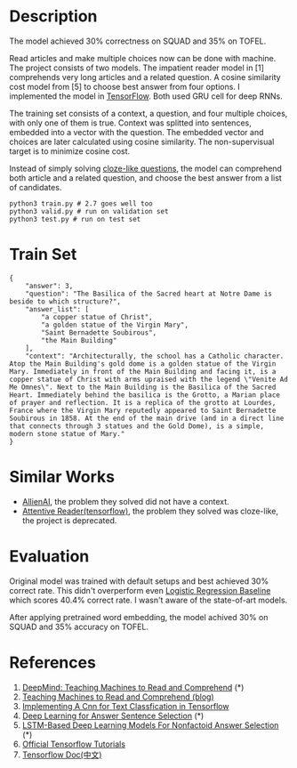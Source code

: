 # Description

The model achieved 30% correctness on SQUAD and 35% on TOFEL.

Read articles and make multiple choices now can be done with machine. The project consists of two models. The impatient reader model in [1] comprehends very long articles and a related question. A cosine similarity cost model from [5] to choose best answer from four options. I implemented the model in [TensorFlow](https://github.com/tensorflow/tensorflow). Both used GRU cell for deep RNNs.

The training set consists of a context, a question, and four multiple choices, with only one of them is true. Context was splitted into sentences, embedded into a vector with the question. The embedded vector and choices are later calculated using cosine similarity. The non-supervisual target is to minimize cosine cost.

Instead of simply solving [cloze-like questions](https://en.wikipedia.org/wiki/Cloze_test), the model can comprehend both article and a related question, and choose the best answer from a list of candidates.

```shell
python3 train.py # 2.7 goes well too
python3 valid.py # run on validation set
python3 test.py # run on test set
```
# Train Set

```
{
    "answer": 3, 
    "question": "The Basilica of the Sacred heart at Notre Dame is beside to which structure?", 
    "answer_list": [
        "a copper statue of Christ", 
        "a golden statue of the Virgin Mary", 
        "Saint Bernadette Soubirous", 
        "the Main Building"
    ], 
    "context": "Architecturally, the school has a Catholic character. Atop the Main Building's gold dome is a golden statue of the Virgin Mary. Immediately in front of the Main Building and facing it, is a copper statue of Christ with arms upraised with the legend \"Venite Ad Me Omnes\". Next to the Main Building is the Basilica of the Sacred Heart. Immediately behind the basilica is the Grotto, a Marian place of prayer and reflection. It is a replica of the grotto at Lourdes, France where the Virgin Mary reputedly appeared to Saint Bernadette Soubirous in 1858. At the end of the main drive (and in a direct line that connects through 3 statues and the Gold Dome), is a simple, modern stone statue of Mary."
}
```

# Similar Works

- [AllienAI](https://github.com/tambetm/allenAI), the problem they solved did not have a context.
- [Attentive Reader(tensorflow)](https://github.com/carpedm20/attentive-reader-tensorflow), the problem they solved was cloze-like, the project is deprecated.

# Evaluation

Original model was trained with default setups and best achieved 30% correct rate. This didn't overperform even [Logistic Regression Baseline](https://rajpurkar.github.io/SQuAD-explorer/) which scores 40.4% correct rate. I wasn't aware of the state-of-art models.

After applying pretrained word embedding, the model achived 30% on SQUAD and 35% accuracy on TOFEL.

# References

1. [DeepMind: Teaching Machines to Read and Comprehend](https://github.com/thomasmesnard/DeepMind-Teaching-Machines-to-Read-and-Comprehend) (*)
2. [Teaching Machines to Read and Comprehend (blog)](http://rsarxiv.github.io/2016/06/13/Teaching-Machines-to-Read-and-Comprehend-PaperWeekly/)
3. [Implementing A Cnn for Text Classfication in Tensorflow](http://www.wildml.com/2015/12/implementing-a-cnn-for-text-classification-in-tensorflow/)
4. [Deep Learning for Answer Sentence Selection](http://ttic.uchicago.edu/~haotang/speech/1412.1632v1.pdf) (*)
5. [LSTM-Based Deep Learning Models For Nonfactoid Answer Selection](https://arxiv.org/pdf/1511.04108v4.pdf) (*)
6. [Official Tensorflow Tutorials](https://www.tensorflow.org/versions/r0.12/tutorials/index.html)
7. [Tensorflow Doc(中文)](http://wiki.jikexueyuan.com/project/tensorflow-zh/get_started/basic_usage.html)

